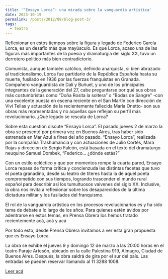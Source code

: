 ```yaml
---
title: '“Ensayo Lorca”: una mirada sobre la vanguardia artística'
date: 2023-10-19
permalink: /posts/2012/08/blog-post-3/
tags:
  - teatro
---
```


Reflexionar en estos tiempos sobre la figura y legado de Federico García Lorca, es un desafío más que mayúsculo. Es que Lorca, acaso una de las figuras más importantes de la poesía y dramaturgia del siglo XX, tuvo un derrotero político más bien contradictorio.

Comunista, aunque también católico, definido anarquista, si bien abrazado al tradicionalismo, Lorca fue partidario de la República Española hasta su muerte, fusilado en 1936 por las fuerzas franquistas en Granada. Compañero vanguardista de Dalí y Buñuel, y uno de los principales integrantes de la generación del 27, cabe preguntarse por qué sus obras más costumbristas como “Doña Rosita la soltera” o “Bodas de Sangre” -con una excelente puesta en escena reciente en el San Martín con dirección de Vivi Tellas y actuación de la recientemente fallecida María Onetto- son sus obras más representadas y no aquellas que reflejan su perfil más revolucionario. ¿Qué legado se rescata de Lorca?

Sobre esta cuestión discute “Ensayo Lorca”. El pasado jueves 2 de marzo la obra se presentó por primera vez en Buenos Aires, tras haber sido estrenada en Mar Azul a fines del año pasado. “Ensayo Lorca”, realizada por la compañía Trashumancia y con actuaciones de Julio Cortés, Mara Rojas y dirección de Sergio Falcón, está basada en el texto del dramaturgo neuquino Samuel Dombek, “Federico… ¿dónde estás?”

Con un estilo ecléctico y que por momentos rompe la cuarta pared, Ensayo Lorca repasa de forma crítica y concienzuda las distintas facetas que tuvo el poeta granadino, desde su teatro de títeres hasta la de aquel poeta comprometido con sus tiempos, logrando trascender el mundo rural español para describir así los tumultuosos vaivenes del siglo XX. Inclusive, la obra nos invita a reflexionar sobre los desaparecidos de la última dictadura militar y los fusilados del franquismo.

El rol de la vanguardia artística en los procesos revolucionarios es y ha sido tema de debate a lo largo de los años. Para quienes estén ávidos por adentrarse en estos temas, en Prensa Obrera los hemos tratado recientemente acá, acá y acá

Por todo esto, desde Prensa Obrera invitamos a ver esta gran propuesta que es Ensayo Lorca.

La obra se exhibe el jueves 9 y domingo 12 de marzo a las 20:00 horas en el teatro Paraje Artesón, ubicado en la calle Palestina 919, Almagro, Ciudad de Buenos Aires. Después, la obra saldrá de gira por el sur del país. Las entradas se pueden reservar llamando al 11 3288 1008.

[Leer acá](https://prensaobrera.com/cultura/ensayo-lorca-una-mirada-sobre-la-vanguardia-artistica)
